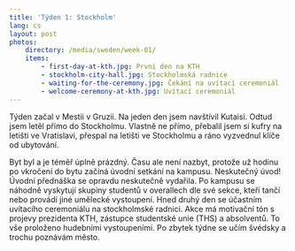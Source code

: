 ```yaml
---
title: 'Týden 1: Stockholm'
lang: cs
layout: post
photos:
    directory: /media/sweden/week-01/
    items:
        - first-day-at-kth.jpg: První den na KTH
        - stockholm-city-hall.jpg: Stockholmská radnice
        - waiting-for-the-ceremony.jpg: Čekání na uvítací ceremoniál
        - welcome-ceremony-at-kth.jpg: Uvítací ceremoniál
---
```


Týden začal v Mestii v Gruzii. Na jeden den jsem navštívil Kutaisi. Odtud jsem letěl přímo do Stockholmu. Vlastně ne přímo, přebalil jsem si kufry na letišti ve Vratislavi, přespal na letišti ve Stockholmu a ráno vyzvednul klíče od ubytování.

Byt byl a je téměř úplně prázdný. Času ale není nazbyt, protože už hodinu po vkročení do bytu začíná úvodní setkání na kampusu. Neskutečný úvod! Úvodní přednáška se opravdu neskutečně vydařila. Po kampusu se náhodně vyskytují skupiny studentů v overallech dle své sekce, kteří tančí nebo provádí jiné umělecké vystoupení. Hned druhý den se účastním uvítacího ceremoniálu na stockholmské radnici. Akce má motivační tón s projevy prezidenta KTH, zástupce studentské unie (THS) a absolventů. To vše proloženo hudebními vystoupeními. Po zbytek týdne se učím švédsky a trochu poznávám město.
